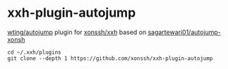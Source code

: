 # xxh-plugin-autojump
[wting/autojump](https://github.com/wting/autojump) plugin for [xonssh/xxh](https://github.com/xonssh/xxh) based on [sagartewari01/autojump-xonsh](https://github.com/sagartewari01/autojump-xonsh)

```
cd ~/.xxh/plugins
git clone --depth 1 https://github.com/xonssh/xxh-plugin-autojump
```
